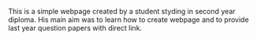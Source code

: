 This is a simple webpage created by a student styding in second year diploma. His main aim was to learn how to create webpage and to provide last year question papers with direct link.
